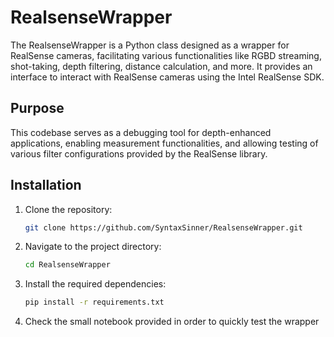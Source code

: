 # RealsenseWrapper

The RealsenseWrapper is a Python class designed as a wrapper for RealSense cameras, facilitating various functionalities like RGBD streaming, shot-taking, depth filtering, distance calculation, and more. 
It provides an interface to interact with RealSense cameras using the Intel RealSense SDK.

## Purpose

This codebase serves as a debugging tool for depth-enhanced applications, enabling measurement functionalities, and allowing testing of various filter configurations provided by the RealSense library.

## Installation

1. Clone the repository:

    ```bash
    git clone https://github.com/SyntaxSinner/RealsenseWrapper.git
    ```

2. Navigate to the project directory:

    ```bash
    cd RealsenseWrapper
    ```

3. Install the required dependencies:

    ```bash
    pip install -r requirements.txt
    ```
4. Check the small notebook provided in order to quickly test the wrapper 
